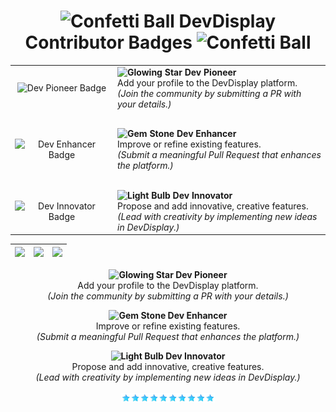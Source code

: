 <div align="center">
<h1><img src="https://raw.githubusercontent.com/Tarikul-Islam-Anik/Telegram-Animated-Emojis/main/Activity/Confetti%20Ball.webp" alt="Confetti Ball" width="25" height="25" /> DevDisplay Contributor Badges <img src="https://raw.githubusercontent.com/Tarikul-Islam-Anik/Telegram-Animated-Emojis/main/Activity/Confetti%20Ball.webp" alt="Confetti Ball" width="25" height="25" /></h1>

<table align="center">
  <tr>
    <td align="center" width="150">
      <img src="/public/assets/DevBadges/DevPioneerpng.gif" alt="Dev Pioneer Badge" width="100" />
    </td>
    <td align="left">
      <strong>
        <img src="https://raw.githubusercontent.com/Tarikul-Islam-Anik/Animated-Fluent-Emojis/master/Emojis/Travel%20and%20places/Glowing%20Star.png" alt="Glowing Star" width="25" />
        Dev Pioneer
      </strong><br>
      Add your profile to the DevDisplay platform.<br>
      <em>(Join the community by submitting a PR with your details.)</em>
    </td>
  </tr>

  <tr><td colspan="2" height="20"></td></tr> <!-- Spacer -->

  <tr>
    <td align="center" width="150">
      <img src="/public/assets/DevBadges/DevEnhancerpng.gif" alt="Dev Enhancer Badge" width="100" />
    </td>
    <td align="left">
      <strong>
        <img src="https://raw.githubusercontent.com/Tarikul-Islam-Anik/Telegram-Animated-Emojis/main/Objects/Gem%20Stone.webp" alt="Gem Stone" width="25" />
        Dev Enhancer
      </strong><br>
      Improve or refine existing features.<br>
      <em>(Submit a meaningful Pull Request that enhances the platform.)</em>
    </td>
  </tr>

  <tr><td colspan="2" height="20"></td></tr> <!-- Spacer -->

  <tr>
    <td align="center" width="150">
      <img src="/public/assets/DevBadges/DevInnovatorpng.gif" alt="Dev Innovator Badge" width="100" />
    </td>
    <td align="left">
      <strong>
        <img src="https://raw.githubusercontent.com/Tarikul-Islam-Anik/Telegram-Animated-Emojis/main/Objects/Light%20Bulb.webp" alt="Light Bulb" width="25" />
        Dev Innovator
      </strong><br>
      Propose and add innovative, creative features.<br>
      <em>(Lead with creativity by implementing new ideas in DevDisplay.)</em>
    </td>
  </tr>
</table>



| <img src="/public/assets/DevBadges/DevPioneerpng.gif"> | <img src="/public/assets/DevBadges/DevEnhancerpng.gif"> | <img src="/public/assets/DevBadges/DevInnovatorpng.gif"> |
| ------------------------------------------------------- | -------------------------------------------------------- | --------------------------------------------------------- |

</div>

<p align="center">
  <strong><img src="https://raw.githubusercontent.com/Tarikul-Islam-Anik/Animated-Fluent-Emojis/master/Emojis/Travel%20and%20places/Glowing%20Star.png" alt="Glowing Star" width="25" height="25" /> Dev Pioneer</strong><br>
  Add your profile to the DevDisplay platform.<br>
  <em>(Join the community by submitting a PR with your details.)</em>
</p>

<p align="center">
  <strong><img src="https://raw.githubusercontent.com/Tarikul-Islam-Anik/Telegram-Animated-Emojis/main/Objects/Gem%20Stone.webp" alt="Gem Stone" width="25" height="25" /> Dev Enhancer</strong><br>
  Improve or refine existing features.<br>
  <em>(Submit a meaningful Pull Request that enhances the platform.)</em>
</p>

<p align="center">
  <strong><img src="https://raw.githubusercontent.com/Tarikul-Islam-Anik/Telegram-Animated-Emojis/main/Objects/Light%20Bulb.webp" alt="Light Bulb" width="25" height="25" /> Dev Innovator</strong><br>
  Propose and add innovative, creative features.<br>
  <em>(Lead with creativity by implementing new ideas in DevDisplay.)</em>
</p>

<div align="center"><img align="center" src="./public/star.png" width="150px" /></div>
